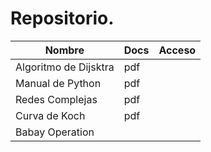 # Repositorio.

|Nombre|Docs|Acceso|
|---------|---------|-------|
|Algoritmo de Dijsktra|pdf|
|Manual de Python|pdf|
|Redes Complejas|pdf|
|Curva de Koch|pdf|
|Babay Operation|

